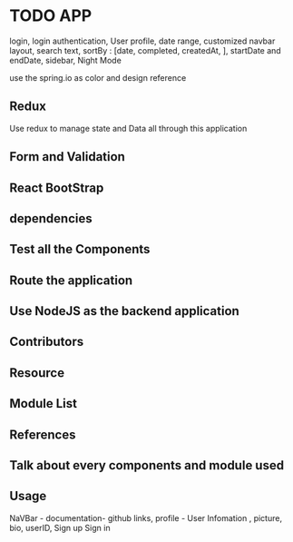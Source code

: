 # TODO APP

login, login authentication, User profile, date range, customized navbar layout, search text, sortBy : [date, completed, createdAt, ], startDate and endDate, sidebar, Night Mode

use the spring.io as color and design reference

## Redux

Use redux to manage state and Data all through this application

## Form and Validation

## React BootStrap

## dependencies

## Test all the Components

## Route the application

## Use NodeJS as the backend application

## Contributors

## Resource

## Module List

## References

## Talk about every components and module used

## Usage

NaVBar - documentation- github links, profile - User Infomation , picture, bio, userID, Sign up Sign in
